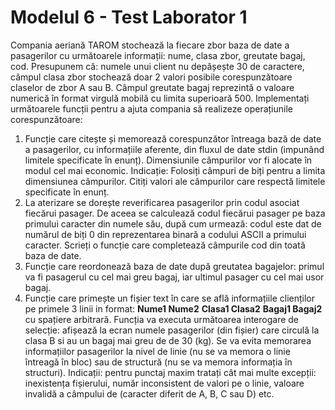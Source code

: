 # Modelul 6 - Test Laborator 1

Compania aeriană TAROM stochează la fiecare zbor baza de date a pasagerilor cu următoarele informații: nume, clasa zbor, greutate bagaj, cod. Presupunem că: numele unui client nu depășește 30 de caractere, câmpul clasa zbor stochează doar 2 valori posibile corespunzătoare claselor de zbor A sau B. Câmpul greutate bagaj reprezintă o valoare numerică în format virgulă mobilă cu limita superioară 500. Implementați următoarele funcții pentru a ajuta compania să realizeze operațiunile corespunzătoare:
1. Funcție care citește și memorează corespunzător întreaga bază de date a pasagerilor, cu informațiile aferente, din fluxul de date stdin (impunând limitele specificate în enunț). Dimensiunile câmpurilor vor fi alocate în modul cel mai economic. Indicație: Folosiți câmpuri de biți pentru a limita dimensiunea câmpurilor. Citiți valori ale câmpurilor care respectă limitele specificate în enunț.
2. La aterizare se dorește reverificarea pasagerilor prin codul asociat fiecărui pasager. De aceea se calculează codul fiecărui pasager pe baza primului caracter din numele său, după cum urmează: codul este dat de numărul de biți 0 din reprezentarea binară a codului ASCII a primului caracter. Scrieți o funcție care completează câmpurile cod din toată baza de date.
3. Funcție care reordonează baza de date după greutatea bagajelor: primul va fi pasagerul cu cel mai greu bagaj, iar ultimul pasager cu cel mai usor bagaj.
4. Funcție care primește un fișier text în care se află informațiile clienților pe primele 3 linii in format:
**Nume1 Nume2**
**Clasa1 Clasa2**
**Bagaj1 Bagaj2**
cu spațiere arbitrară. Funcția va executa următoarea interogare de selecție: afișează la ecran numele pasagerilor (din fișier) care circulă la clasa B si au un bagaj mai greu de de 30 (kg). Se va evita memorarea informațiilor pasagerilor la nivel de linie (nu se va memora o linie întreagă în bloc) sau de structură (nu se va memora informația în structuri). Indicații: pentru punctaj maxim tratați cât mai multe excepții: inexistența fișierului, număr inconsistent de valori pe o linie, valoare invalidă a câmpului de (caracter diferit de A, B, C sau D) etc.